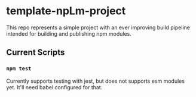 # template-npLm-project

This repo represents a simple project with an ever improving build pipeline intended for building and publishing npm modules.

## Current Scripts

### `npm test`

Currently supports testing with jest, but does not supports esm modules yet. It'll need babel configured for that.
